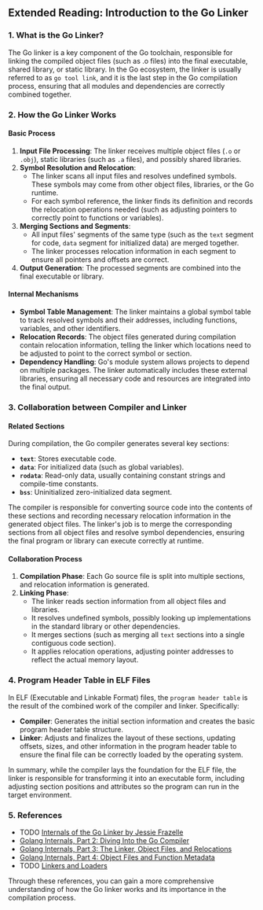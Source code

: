 ## Extended Reading: Introduction to the Go Linker

### 1. What is the Go Linker?

The Go linker is a key component of the Go toolchain, responsible for linking the compiled object files (such as .o files) into the final executable, shared library, or static library. In the Go ecosystem, the linker is usually referred to as `go tool link`, and it is the last step in the Go compilation process, ensuring that all modules and dependencies are correctly combined together.

### 2. How the Go Linker Works

#### Basic Process
1. **Input File Processing**: The linker receives multiple object files (`.o` or `.obj`), static libraries (such as `.a` files), and possibly shared libraries.
2. **Symbol Resolution and Relocation**:
   - The linker scans all input files and resolves undefined symbols. These symbols may come from other object files, libraries, or the Go runtime.
   - For each symbol reference, the linker finds its definition and records the relocation operations needed (such as adjusting pointers to correctly point to functions or variables).
3. **Merging Sections and Segments**:
   - All input files' segments of the same type (such as the `text` segment for code, `data` segment for initialized data) are merged together.
   - The linker processes relocation information in each segment to ensure all pointers and offsets are correct.
4. **Output Generation**: The processed segments are combined into the final executable or library.

#### Internal Mechanisms
- **Symbol Table Management**: The linker maintains a global symbol table to track resolved symbols and their addresses, including functions, variables, and other identifiers.
- **Relocation Records**: The object files generated during compilation contain relocation information, telling the linker which locations need to be adjusted to point to the correct symbol or section.
- **Dependency Handling**: Go's module system allows projects to depend on multiple packages. The linker automatically includes these external libraries, ensuring all necessary code and resources are integrated into the final output.

### 3. Collaboration between Compiler and Linker

#### Related Sections
During compilation, the Go compiler generates several key sections:
- **`text`**: Stores executable code.
- **`data`**: For initialized data (such as global variables).
- **`rodata`**: Read-only data, usually containing constant strings and compile-time constants.
- **`bss`**: Uninitialized zero-initialized data segment.

The compiler is responsible for converting source code into the contents of these sections and recording necessary relocation information in the generated object files. The linker's job is to merge the corresponding sections from all object files and resolve symbol dependencies, ensuring the final program or library can execute correctly at runtime.

#### Collaboration Process
1. **Compilation Phase**: Each Go source file is split into multiple sections, and relocation information is generated.
2. **Linking Phase**:
   - The linker reads section information from all object files and libraries.
   - It resolves undefined symbols, possibly looking up implementations in the standard library or other dependencies.
   - It merges sections (such as merging all `text` sections into a single contiguous code section).
   - It applies relocation operations, adjusting pointer addresses to reflect the actual memory layout.

### 4. Program Header Table in ELF Files

In ELF (Executable and Linkable Format) files, the `program header table` is the result of the combined work of the compiler and linker. Specifically:

- **Compiler**: Generates the initial section information and creates the basic program header table structure.
- **Linker**: Adjusts and finalizes the layout of these sections, updating offsets, sizes, and other information in the program header table to ensure the final file can be correctly loaded by the operating system.

In summary, while the compiler lays the foundation for the ELF file, the linker is responsible for transforming it into an executable form, including adjusting section positions and attributes so the program can run in the target environment.

### 5. References

- TODO [Internals of the Go Linker by Jessie Frazelle](https://www.youtube.com/watch?v=NLl5zwl9Hk8)
- [Golang Internals, Part 2: Diving Into the Go Compiler](https://www.altoros.com/blog/golang-internals-part-2-diving-into-the-go-compiler/)
- [Golang Internals, Part 3: The Linker, Object Files, and Relocations](https://www.altoros.com/blog/golang-internals-part-3-the-linker-object-files-and-relocations/)
- [Golang Internals, Part 4: Object Files and Function Metadata](https://www.altoros.com/blog/golang-internals-part-4-object-files-and-function-metadata/)
- TODO [Linkers and Loaders](https://www.amazon.com/Linkers-Kaufmann-Software-Engineering-Programming/dp/1558604960)

Through these references, you can gain a more comprehensive understanding of how the Go linker works and its importance in the compilation process.
